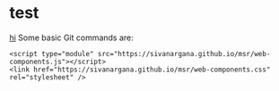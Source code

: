 <script type="module" src="https://sivanargana.github.io/msr/web-components.js"></script>
<link href="https://sivanargana.github.io/msr/web-components.css" rel="stylesheet" />

# test
<a href="#">hi</a>
Some basic Git commands are:
```
<script type="module" src="https://sivanargana.github.io/msr/web-components.js"></script>
<link href="https://sivanargana.github.io/msr/web-components.css" rel="stylesheet" />
```

